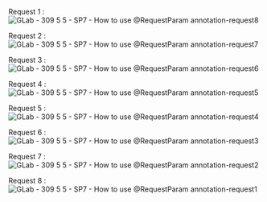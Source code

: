 Request 1 :
![GLab - 309 5 5 - SP7 - How to use @RequestParam annotation-request8](https://github.com/user-attachments/assets/ca57ca3b-ff9c-4c45-b69d-d612194d6490)

Request 2 :
![GLab - 309 5 5 - SP7 - How to use @RequestParam annotation-request7](https://github.com/user-attachments/assets/905cae7d-1cb6-45d6-a63e-830597807fac)

Request 3 :
![GLab - 309 5 5 - SP7 - How to use @RequestParam annotation-request6](https://github.com/user-attachments/assets/1b479135-e54f-40be-a5f9-3fa9e5c5d245)

Request 4 :
![GLab - 309 5 5 - SP7 - How to use @RequestParam annotation-request5](https://github.com/user-attachments/assets/a1b73b19-1849-45b5-9db4-58d16dc3a414)

Request 5 :
![GLab - 309 5 5 - SP7 - How to use @RequestParam annotation-request4](https://github.com/user-attachments/assets/a354d719-50cf-4a24-93e3-f2e341e87dd4)

Request 6 :
![GLab - 309 5 5 - SP7 - How to use @RequestParam annotation-request3](https://github.com/user-attachments/assets/1efcf9c8-48b7-475c-82a6-3fe15f44f4d7)

Request 7 :
![GLab - 309 5 5 - SP7 - How to use @RequestParam annotation-request2](https://github.com/user-attachments/assets/17345d85-6cef-4c36-b8bf-26991d7bca08)

Request 8 :
![GLab - 309 5 5 - SP7 - How to use @RequestParam annotation-request1](https://github.com/user-attachments/assets/ac16597d-c877-45ab-9998-a55861e05cc9)
